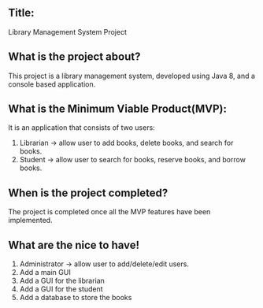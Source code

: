 ## Title: 

Library Management System Project

## What is the project about? 

This project is a library management system, developed using Java 8,
and a console based application.

## What is the Minimum Viable Product(MVP): 

It is an application that consists of two users:

1. Librarian -> allow user to add books, delete books, and search for books.
2. Student -> allow user to search for books, reserve books, and borrow books.

## When is the project completed?

The project is completed once all the MVP features have been implemented.

## What are the nice to have!

1. Administrator -> allow user to add/delete/edit users.
2. Add a main GUI
3. Add a GUI for the librarian
4. Add a GUI for the student
5. Add a database to store the books


